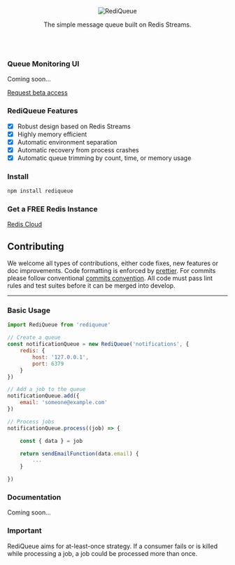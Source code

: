 <div align="center">
    <img src="https://skyf4ll.nyc3.cdn.digitaloceanspaces.com/npm/rediQueue.png" alt="RediQueue" />
    <br/>
    <p>
        The simple message queue built on Redis Streams.
    </p>
    <br/>
    <br/>
</div>

### Queue Monitoring UI

Coming soon...

[Request beta access](https://forms.gle/3G1YofLxrbLDhf4G6)

### RediQueue Features

- [x] Robust design based on Redis Streams
- [x] Highly memory efficient
- [x] Automatic environment separation
- [x] Automatic recovery from process crashes
- [x] Automatic queue trimming by count, time, or memory usage 

### Install

```bash
npm install rediqueue
```

### Get a FREE Redis Instance

[Redis Cloud](https://redislabs.com/redis-enterprise-cloud/overview/)

## Contributing

We welcome all types of contributions, either code fixes, new features or doc improvements.
Code formatting is enforced by [prettier](https://prettier.io/).
For commits please follow conventional [commits convention](https://www.conventionalcommits.org/en/v1.0.0-beta.2/).
All code must pass lint rules and test suites before it can be merged into develop.

---

### Basic Usage

```js
import RediQueue from 'rediqueue'

// Create a queue
const notificationQueue = new RediQueue('notifications', { 
    redis: {
        host: '127.0.0.1',
        port: 6379
    }
})

// Add a job to the queue
notificationQueue.add({
    email: 'someone@example.com'
})

// Process jobs
notificationQueue.process((job) => {

    const { data } = job

    return sendEmailFunction(data.email) {
        ...
    }

})
```

### Documentation

Coming soon...

### Important

RediQueue aims for at-least-once strategy. If a consumer fails or is killed while processing a job, a job could be processed more than once.
